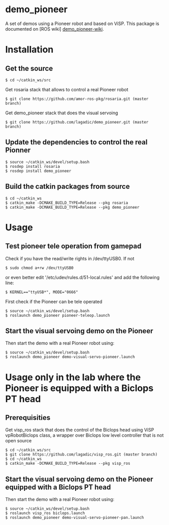 demo_pioneer
============

A set of demos using a Pioneer robot and based on ViSP. This package is documented on [ROS wiki] [demo_pioneer-wiki].

# Installation

## Get the source

	$ cd ~/catkin_ws/src

Get rosaria stack that allows to control a real Pioneer robot

	$ git clone https://github.com/amor-ros-pkg/rosaria.git (master branch)

Get demo_pioneer stack that does the visual servoing

	$ git clone https://github.com/lagadic/demo_pioneer.git (master branch)

## Update the dependencies to control the real Pionner

	$ source ~/catkin_ws/devel/setup.bash
	$ rosdep install rosaria
	$ rosdep install demo_pioneer

## Build the catkin packages from source

	$ cd ~/catkin_ws
	$ catkin_make -DCMAKE_BUILD_TYPE=Release --pkg rosaria
	$ catkin_make -DCMAKE_BUILD_TYPE=Release --pkg demo_pioneer

# Usage

## Test pioneer tele operation from gamepad

Check if you have the read/write rights in /dev/ttyUSB0. If not

	$ sudo chmod a+rw /dev/ttyUSB0

or even better edit '/etc/udev/rules.d/51-local.rules' and add the following line:

	$ KERNEL=="ttyUSB*", MODE="0666"

First check if the Pioneer can be tele operated

	$ source ~/catkin_ws/devel/setup.bash
	$ roslaunch demo_pioneer pioneer-teleop.launch

## Start the visual servoing demo on the Pioneer

Then start the demo with a real Pioneer robot using:

	$ source ~/catkin_ws/devel/setup.bash
	$ roslaunch demo_pioneer demo-visual-servo-pioneer.launch

# Usage only in the lab where the Pioneer is equipped with a Biclops PT head
 
## Prerequisities

Get visp_ros stack that does the control of the Biclops head using ViSP vpRobotBiclops class, a wrapper over Biclops low level controller that is not open source 

	$ cd ~/catkin_ws/src
	$ git clone https://github.com/lagadic/visp_ros.git (master branch)
	$ cd ~/catkin_ws
	$ catkin_make -DCMAKE_BUILD_TYPE=Release --pkg visp_ros

## Start the visual servoing demo on the Pioneer equipped with a Biclops PT head

Then start the demo with a real Pioneer robot using:

	$ source ~/catkin_ws/devel/setup.bash
	$ roslaunch visp_ros biclops.launch
	$ roslaunch demo_pioneer demo-visual-servo-pioneer-pan.launch


[demo_pioneer-wiki]: http://wiki.ros.org/demo_pioneer
